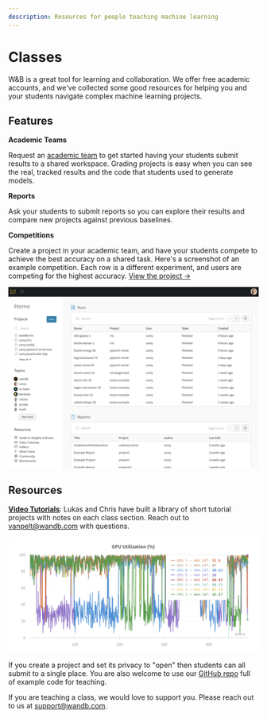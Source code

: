 ```yaml
---
description: Resources for people teaching machine learning
---
```


# Classes

W&B is a great tool for learning and collaboration. We offer free academic accounts, and we've collected some good resources for helping you and your students navigate complex machine learning projects.

## Features

**Academic Teams**

Request an [academic team](https://www.wandb.com/academic) to get started having your students submit results to a shared workspace. Grading projects is easy when you can see the real, tracked results and the code that students used to generate models.

**Reports**

Ask your students to submit reports so you can explore their results and compare new projects against previous baselines.

**Competitions**

Create a project in your academic team, and have your students compete to achieve the best accuracy on a shared task. Here's a screenshot of an example competition. Each row is a different experiment, and users are competing for the highest accuracy. [View the project →](https://app.wandb.ai/wandb/feb8-emotion)

![](../../.gitbook/assets/image%20%2836%29.png)

## Resources

[**Video Tutorials**](https://www.wandb.com/tutorials): Lukas and Chris have built a library of short tutorial projects with notes on each class section. Reach out to vanpelt@wandb.com with questions.

![](../../.gitbook/assets/image%20%2839%29.png)





If you create a project and set its privacy to "open" then students can all submit to a single place. You are also welcome to use our [GitHub repo](https://github.com/lukas/ml-class) full of example code for teaching.

If you are teaching a class, we would love to support you. Please reach out to us at support@wandb.com.

